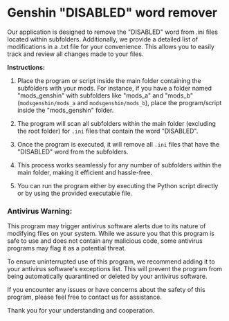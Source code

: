 # Genshin "DISABLED" word remover

Our application is designed to remove the "DISABLED" word from .ini files located within subfolders. Additionally, we provide a detailed list of modifications in a .txt file for your convenience. This allows you to easily track and review all changes made to your files.

**Instructions:**

1. Place the program or script inside the main folder containing the subfolders with your mods. For instance, if you have a folder named "mods_genshin" with subfolders like "mods_a" and "mods_b" (`modsgenshin/mods_a` and `modsgenshin/mods_b`), place the program/script inside the "mods_genshin" folder.

2. The program will scan all subfolders within the main folder (excluding the root folder) for `.ini` files that contain the word "DISABLED".

3. Once the program is executed, it will remove all `.ini` files that have the "DISABLED" word from the subfolders.

4. This process works seamlessly for any number of subfolders within the main folder, making it efficient and hassle-free.

5. You can run the program either by executing the Python script directly or by using the provided executable file.

### Antivirus Warning:

This program may trigger antivirus software alerts due to its nature of modifying files on your system. While we assure you that this program is safe to use and does not contain any malicious code, some antivirus programs may flag it as a potential threat.

To ensure uninterrupted use of this program, we recommend adding it to your antivirus software's exceptions list. This will prevent the program from being automatically quarantined or deleted by your antivirus software.

If you encounter any issues or have concerns about the safety of this program, please feel free to contact us for assistance.

Thank you for your understanding and cooperation.
